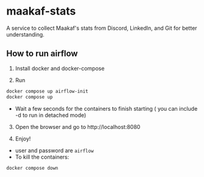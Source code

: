 # maakaf-stats
A service to collect Maakaf's stats from Discord, LinkedIn, and Git for better understanding.

## How to run airflow
1. Install docker and docker-compose

2. Run
```bash
docker compose up airflow-init
docker compose up 
```
* Wait a few seconds for the containers to finish starting
( you can include -d to run in detached mode)

3. Open the browser and go to http://localhost:8080

4. Enjoy!

* user and password are `airflow`
* To kill the containers:
```bash
docker compose down
```